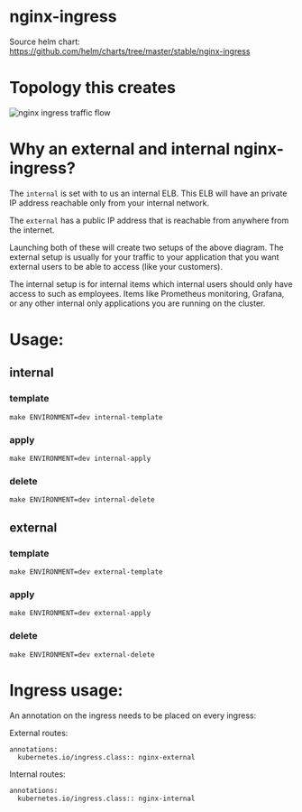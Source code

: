 nginx-ingress
===============

Source helm chart:  https://github.com/helm/charts/tree/master/stable/nginx-ingress

# Topology this creates

![nginx ingress traffic flow](./diagrams/nginx-ingress-diagram.png)

# Why an external and internal nginx-ingress?
The `internal` is set with to us an internal ELB.  This ELB will have an private
IP address reachable only from your internal network.

The `external` has a public IP address that is reachable from anywhere from
the internet.

Launching both of these will create two setups of the above diagram.  The external
setup is usually for your traffic to your application that you want external
users to be able to access (like your customers).

The internal setup is for internal items which internal users should only have
access to such as employees.  Items like Prometheus monitoring, Grafana, or
any other internal only applications you are running on the cluster.

# Usage:

## internal

### template
```
make ENVIRONMENT=dev internal-template
```

### apply
```
make ENVIRONMENT=dev internal-apply
```

### delete
```
make ENVIRONMENT=dev internal-delete
```

## external

### template
```
make ENVIRONMENT=dev external-template
```

### apply
```
make ENVIRONMENT=dev external-apply
```

### delete
```
make ENVIRONMENT=dev external-delete
```

# Ingress usage:
An annotation on the ingress needs to be placed on every ingress:

External routes:
```
annotations:
  kubernetes.io/ingress.class:: nginx-external
```

Internal routes:
```
annotations:
  kubernetes.io/ingress.class:: nginx-internal
```
